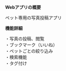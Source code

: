 **Webアプリの概要**<br>

ペット専用の写真投稿アプリ<br>

**機能詳細**<br>

・写真の投稿、閲覧<br>
・ブックマーク（いいね）<br>
・ペットごとの絞り込み<br>
・検索機能<br>
・タグ付け<br>

